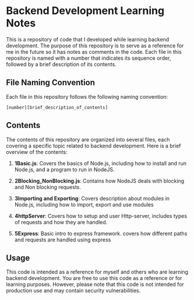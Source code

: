 # Backend Development Learning Notes

This is a repository of code that I developed while learning backend development. The purpose of this repository is to serve as a reference for me in the future so it has notes as comments in the code. Each file in this repository is named with a number that indicates its sequence order, followed by a brief description of its contents.

## File Naming Convention

Each file in this repository follows the following naming convention:

```
[number][brief_description_of_contents]
```

## Contents

The contents of this repository are organized into several files, each covering a specific topic related to backend development. Here is a brief overview of the contents:

1. **1Basic.js**: Covers the basics of Node.js, including how to install and run Node.js, and a program to run in NodeJS.

2. **2Blocking_NonBlocking.js**: Contains how NodeJS deals with blocking and Non blocking requests.

3. **3Importing and Exporting**: Covers description about modules in Node.js, including how to import, export and use modules

4. **4httpServer**: Covers how to setup and user Http-server, includes types of requests and how they are handled.

5. **5Express**: Basic intro to express framework. covers how different paths and requests are handled using express

## Usage

This code is intended as a reference for myself and others who are learning backend development. You are free to use this code as a reference or for learning purposes. However, please note that this code is not intended for production use and may contain security vulnerabilities.
